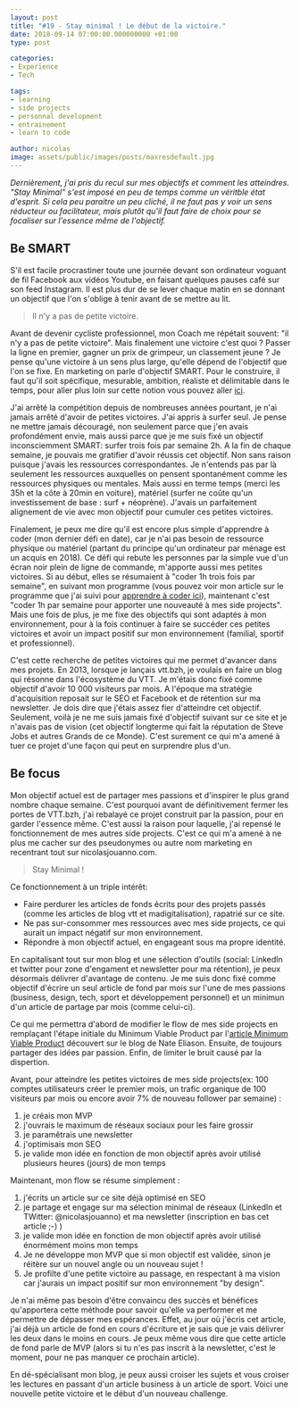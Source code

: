 ```yaml
---
layout: post
title: "#19 - Stay minimal ! Le début de la victoire."
date: 2018-09-14 07:00:00.000000000 +01:00
type: post

categories:
- Experience
- Tech

tags:
- learning
- side projects
- personnal development
- entrainement
- learn to code

author: nicolas
image: assets/public/images/posts/maxresdefault.jpg
---
```

<em>Dernièrement, j'ai pris du recul sur mes objectifs et comment les atteindres. "Stay Minimal" s'est imposé en peu de temps comme un véritble état d'esprit. Si cela peu paraitre un peu cliché, il ne faut pas y voir un sens réducteur ou facilitateur, mais plutôt qu'il faut faire de choix pour se focaliser sur l'essence même de l'objectif.</em>

## Be SMART

S'il est facile procrastiner toute une journée devant son ordinateur voguant de fil Facebook aux vidéos Youtube, en faisant quelques pauses café sur son feed Instagram. Il est plus dur de se lever chaque matin en se donnant un objectif que l'on s'oblige à tenir avant de se mettre au lit.

<blockquote>Il n'y a pas de petite victoire.</blockquote>

Avant de devenir cycliste professionnel, mon Coach me répétait souvent: "il n'y a pas de petite victoire". Mais finalement une victoire c'est quoi ? Passer la ligne en premier, gagner un prix de grimpeur, un classement jeune ? Je pense qu'une victoire à un sens plus large, qu'elle dépend de l'objectif que l'on se fixe. En marketing on parle d'objectif SMART. Pour le construire, il  faut qu'il soit spécifique, mesurable, ambition, réaliste et délimitable dans le temps, pour aller plus loin sur cette notion vous pouvez aller <a href="https://www.manager-go.com/vente/methode-smart.htm" target="_blank" rel="nofollow">ici</a>.

J'ai arrêté la compétition depuis de nombreuses années pourtant, je n'ai jamais arrêté d'avoir de petites victoires. J'ai appris à surfer seul. Je pense ne mettre jamais découragé, non seulement parce que j'en avais profondément envie, mais aussi parce que je me suis fixé un objectif inconsciemment SMART: surfer trois fois par semaine 2h. A la fin de chaque semaine, je pouvais me gratifier d'avoir réussis cet objectif. Non sans raison puisque j'avais les ressources correspondantes. Je n'entends pas par là seulement les ressources auxquelles on pensent spontanément comme les ressources physiques ou mentales. Mais aussi en terme temps (merci les 35h et la côte à 20min en voiture), matériel (surfer ne coûte qu'un investissement de base : surf + néoprène). J'avais un parfaitement alignement de vie avec mon objectif pour cumuler ces petites victoires.

Finalement, je peux me dire qu'il est encore plus simple d'apprendre à coder (mon dernier défi en date), car je n'ai pas besoin de ressource physique ou matériel (partant du principe qu'un ordinateur par ménage est un acquis en 2018). Ce défi qui rebute les personnes par la simple vue d'un écran noir plein de ligne de commande, m'apporte aussi mes petites victoires. Si au début, elles se résumaient à "coder 1h trois fois par semaine", en suivant mon programme (vous pouvez voir mon article sur le programme que j'ai suivi pour <a href="/hacker-la-formation-en-ligne-du-wagon-cest-possible.html">apprendre à coder ici</a>), maintenant c'est "coder 1h par semaine pour apporter une nouveauté à mes side projects". Mais une fois de plus, je me fixe des objectifs qui sont adaptés à mon environnement, pour à la fois continuer à faire se succéder ces petites victoires et avoir un impact positif sur mon environnement (familial, sportif et professionnel).

C'est cette recherche de petites victoires qui me permet d'avancer dans mes projets. En 2013, lorsque je lançais vtt.bzh, je voulais en faire un blog qui résonne dans l'écosystème du VTT. Je m'étais donc fixé comme objectif d'avoir 10 000 visiteurs par mois. A l'époque ma stratégie d'acquisition reposait sur le SEO et Facebook et de rétention sur ma newsletter. Je dois dire que j'étais assez fier d'atteindre cet objectif. Seulement, voilà je ne me suis jamais fixé d'objectif suivant sur ce site et je n'avais pas de vision (cet objectif longterme qui fait la réputation de Steve Jobs et autres Grands de ce Monde). C'est surement ce qui m'a amené à tuer ce projet d'une façon qui peut en surprendre plus d'un.

## Be focus

Mon objectif actuel est de partager mes passions et d'inspirer le plus grand nombre chaque semaine. C'est pourquoi avant de définitivement fermer les portes de VTT.bzh, j'ai rebalayé ce projet construit par la passion, pour en garder l'essence même. C'est aussi la raison pour laquelle, j'ai repensé le fonctionnement de mes autres side projects. C'est ce qui m'a amené à ne plus me cacher sur des pseudonymes ou autre nom marketing en recentrant tout sur nicolasjouanno.com.

<blockquote>Stay Minimal !</blockquote>

Ce fonctionnement à un triple intérêt:
- Faire perdurer les articles de fonds écrits pour des projets passés (comme les articles de blog vtt et madigitalisation), rapatrié sur ce site.
- Ne pas sur-consommer mes ressources avec mes side projects, ce qui aurait un impact négatif sur mon environnement.
- Répondre à mon objectif actuel, en engageant sous ma propre identité.

En capitalisant tout sur mon blog et une sélection d'outils (social: LinkedIn et twitter pour zone d'engament et newsletter pour ma rétention), je peux désormais délivrer d'avantage de contenu. Je me suis donc fixé comme objectif d'écrire un seul article de fond par mois sur l'une de mes passions (business, design, tech, sport et développement personnel) et un minimun d'un article de partage par mois (comme celui-ci).

Ce qui me permettra d'abord de modifier le flow de mes side projects en remplaçant l'étape initiale du Minimum Viable Product par l'<a href="https://www.nateliason.com/blog/article-mvp" target="_blank" rel="nofollow">article Minimum Viable Product</a> découvert sur le blog de Nate Eliason. Ensuite, de toujours partager des idées par passion. Enfin, de limiter le bruit causé par la dispertion.

Avant, pour atteindre les petites victoires de mes side projects(ex: 100 comptes utilisateurs créer le premier mois, un trafic organique de 100 visiteurs par mois ou encore avoir 7% de nouveau follower par semaine) :
1. je créais mon MVP
2. j'ouvrais le maximum de réseaux sociaux pour les faire grossir
3. je paramêtrais une newsletter
4. j'optimisais mon SEO
5. je valide mon idée en fonction de mon objectif après avoir utilisé plusieurs heures (jours) de mon temps

Maintenant, mon flow se résume simplement :
1. j'écrits un article sur ce site déjà optimisé en SEO
2. je partage et engage sur ma sélection minimal de réseaux (LinkedIn et TWitter: @nicolasjouanno) et ma newsletter (inscription en bas cet article ;-) )
3. je valide mon idée en fonction de mon objectif après avoir utilisé énormément moins mon temps
4. Je ne développe mon MVP que si mon objectif est validée, sinon je réitère sur un nouvel angle ou un nouveau sujet !
5. Je profilte d'une petite victoire au passage, en respectant à ma vision car j'aurais un impact positif sur mon environnement "by design".

Je n'ai même pas besoin d'être convaincu des succès et bénéfices qu'apportera cette méthode pour savoir qu'elle va performer et me permettre de dépasser mes espérances. Effet, au jour où j'écris cet article, j'ai déjà un article de fond en cours d'écriture et je sais que je vais délivrer les deux dans le moins en cours. Je peux même vous dire que cette article de fond parle de MVP (alors si tu n'es pas inscrit à la newsletter, c'est le moment, pour ne pas manquer ce prochain article).

En dé-spécialisant mon blog, je peux aussi croiser les sujets et vous croiser les lectures en passant d'un article business à un article de sport. Voici une nouvelle petite victoire et le début d'un nouveau challenge.
